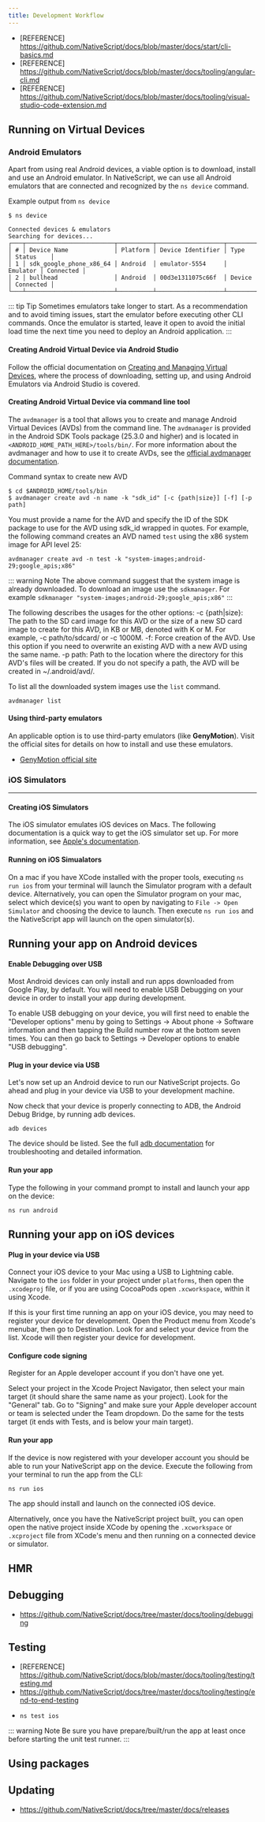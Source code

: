 ```yaml
---
title: Development Workflow
---
```


- [REFERENCE] https://github.com/NativeScript/docs/blob/master/docs/start/cli-basics.md
- [REFERENCE] https://github.com/NativeScript/docs/blob/master/docs/tooling/angular-cli.md
- [REFERENCE] https://github.com/NativeScript/docs/blob/master/docs/tooling/visual-studio-code-extension.md

## Running on Virtual Devices

### Android Emulators

Apart from using real Android devices, a viable option is to download, install and use an Android emulator.
In NativeScript, we can use all Android emulators that are connected and recognized by the `ns device` command.

Example output from `ns device`

```
$ ns device

Connected devices & emulators
Searching for devices...
┌───┬─────────────────────────┬──────────┬───────────────────┬──────────┬───────────┐
│ # │ Device Name             │ Platform │ Device Identifier │ Type     │ Status    │
│ 1 │ sdk_google_phone_x86_64 │ Android  │ emulator-5554     │ Emulator │ Connected │
│ 2 │ bullhead                │ Android  │ 00d3e1311075c66f  │ Device   │ Connected │
└───┴─────────────────────────┴──────────┴───────────────────┴──────────┴───────────┘
```

::: tip Tip
Sometimes emulators take longer to start. As a recommendation and to avoid timing issues, start the emulator before executing other CLI commands. Once the emulator is started, leave it open to avoid the initial load time the next time you need to deploy an Android application.
:::

#### Creating Android Virtual Device via Android Studio

Follow the official documentation on [Creating and Managing Virtual Devices](https://developer.android.com/studio/run/managing-avds.html), where the process of downloading, setting up, and using Android Emulators via Android Studio is covered.

#### Creating Android Virtual Device via command line tool

The `avdmanager` is a tool that allows you to create and manage Android Virtual Devices (AVDs) from the command line. The `avdmanager` is provided in the Android SDK Tools package (25.3.0 and higher) and is located in `<ANDROID_HOME_PATH_HERE>/tools/bin/`. For more information about the avdmanager and how to use it to create AVDs, see the [official avdmanager documentation](https://developer.android.com/studio/command-line/avdmanager.html).

Command syntax to create new AVD

```Shell
$ cd $ANDROID_HOME/tools/bin
$ avdmanager create avd -n name -k "sdk_id" [-c {path|size}] [-f] [-p path]
```

You must provide a name for the AVD and specify the ID of the SDK package to use for the AVD using sdk_id wrapped in quotes.
For example, the following command creates an AVD named `test` using the x86 system image for API level 25:

```Shell
avdmanager create avd -n test -k "system-images;android-29;google_apis;x86"
```

::: warning Note
The above command suggest that the system image is already downloaded. To download an image use the `sdkmanager`. For example `sdkmanager "system-images;android-29;google_apis;x86"`
:::

The following describes the usages for the other options:
-c {path|size}: The path to the SD card image for this AVD or the size of a new SD card image to create for this AVD, in KB or MB, denoted with K or M. For example, -c path/to/sdcard/ or -c 1000M.
-f: Force creation of the AVD. Use this option if you need to overwrite an existing AVD with a new AVD using the same name.
-p path: Path to the location where the directory for this AVD's files will be created. If you do not specify a path, the AVD will be created in ~/.android/avd/.

To list all the downloaded system images use the `list` command.

```Shell
avdmanager list
```

#### Using third-party emulators

An applicable option is to use third-party emulators (like **GenyMotion**).
Visit the official sites for details on how to install and use these emulators.

- [GenyMotion official site](https://www.genymotion.com)

### iOS Simulators

---

#### Creating iOS Simulators

The iOS simulator emulates iOS devices on Macs. The following documentation is a quick way to get the iOS simulator set up. For more information, see [Apple's documentation](https://developer.apple.com/library/archive/documentation/IDEs/Conceptual/simulator_help_topics/Chapter/Chapter.html).

#### Running on iOS Simualators

On a mac if you have XCode installed with the proper tools, executing `ns run ios` from your terminal will launch the Simulator program with a default device. Alternatively, you can open the Simulator program on your mac, select which device(s) you want to open by navigating to `File -> Open Simulator` and choosing the device to launch. Then execute `ns run ios` and the NativeScript app will launch on the open simulator(s).

## Running your app on Android devices

#### Enable Debugging over USB

Most Android devices can only install and run apps downloaded from Google Play, by default. You will need to enable USB Debugging on your device in order to install your app during development.

To enable USB debugging on your device, you will first need to enable the "Developer options" menu by going to Settings → About phone → Software information and then tapping the Build number row at the bottom seven times. You can then go back to Settings → Developer options to enable "USB debugging".

#### Plug in your device via USB

Let's now set up an Android device to run our NativeScript projects. Go ahead and plug in your device via USB to your development machine.

Now check that your device is properly connecting to ADB, the Android Debug Bridge, by running adb devices.

```shell
adb devices
```

The device should be listed. See the full [adb documentation](https://developer.android.com/studio/command-line/adb) for troubleshooting and detailed information.

#### Run your app

Type the following in your command prompt to install and launch your app on the device:

```shell
ns run android
```

## Running your app on iOS devices

#### Plug in your device via USB

Connect your iOS device to your Mac using a USB to Lightning cable. Navigate to the `ios` folder in your project under `platforms`, then open the `.xcodeproj` file, or if you are using CocoaPods open `.xcworkspace`, within it using Xcode.

If this is your first time running an app on your iOS device, you may need to register your device for development. Open the Product menu from Xcode's menubar, then go to Destination. Look for and select your device from the list. Xcode will then register your device for development.

#### Configure code signing

Register for an Apple developer account if you don't have one yet.

Select your project in the Xcode Project Navigator, then select your main target (it should share the same name as your project). Look for the "General" tab. Go to "Signing" and make sure your Apple developer account or team is selected under the Team dropdown. Do the same for the tests target (it ends with Tests, and is below your main target).

#### Run your app

If the device is now registered with your developer account you should be able to run your NativeScript app on the device. Execute the following from your terminal to run the app from the CLI:

```shell
ns run ios
```

The app should install and launch on the connected iOS device.

Alternatively, once you have the NativeScript project built, you can open open the native project inside XCode by opening the `.xcworkspace` or `.xcproject` file from XCode's menu and then running on a connected device or simulator.

## HMR

## Debugging

- https://github.com/NativeScript/docs/tree/master/docs/tooling/debugging

## Testing

- [REFERENCE] https://github.com/NativeScript/docs/blob/master/docs/tooling/testing/testing.md
- https://github.com/NativeScript/docs/tree/master/docs/tooling/testing/end-to-end-testing

* `ns test ios`

::: warning Note
Be sure you have prepare/built/run the app at least once before starting the unit test runner.
:::

## Using packages

## Updating

- https://github.com/NativeScript/docs/tree/master/docs/releases
